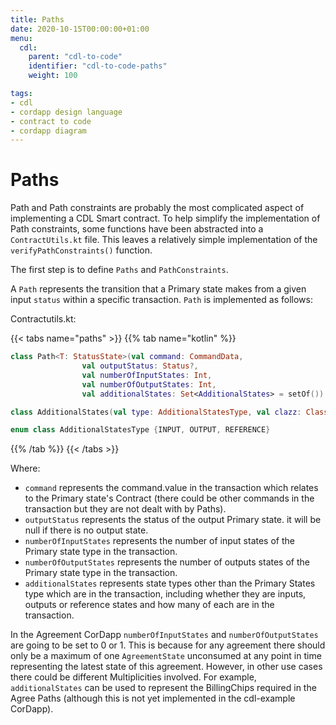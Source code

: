 ```yaml
---
title: Paths
date: 2020-10-15T00:00:00+01:00
menu:
  cdl:
    parent: "cdl-to-code"
    identifier: "cdl-to-code-paths"
    weight: 100

tags:
- cdl
- cordapp design language
- contract to code
- cordapp diagram
---
```



# Paths

Path and Path constraints are probably the most complicated aspect of implementing a CDL Smart contract. To help simplify the implementation of Path constraints, some functions have been abstracted into a `ContractUtils.kt` file. This leaves a relatively simple implementation of the `verifyPathConstraints()` function.

The first step is to define `Paths` and `PathConstraints`.

A `Path` represents the transition that a Primary state makes from a given input `status` within a specific transaction. `Path` is implemented as follows:

Contractutils.kt:

{{< tabs name="paths" >}}
{{% tab name="kotlin" %}}
```kotlin
class Path<T: StatusState>(val command: CommandData,
                val outputStatus: Status?,
                val numberOfInputStates: Int,
                val numberOfOutputStates: Int,
                val additionalStates: Set<AdditionalStates> = setOf())

class AdditionalStates(val type: AdditionalStatesType, val clazz: Class<out ContractState>, val numberOfStates: Int)

enum class AdditionalStatesType {INPUT, OUTPUT, REFERENCE}
```
{{% /tab %}}
{{< /tabs >}}

Where:

* `command` represents the command.value in the transaction which relates to the Primary state's Contract (there could be other commands in the transaction but they are not dealt with by Paths).
* `outputStatus` represents the status of the output Primary state. it will be null if there is no output state.
* `numberOfInputStates` represents the number of input states of the Primary state type in the transaction.
* `numberOfOutputStates` represents the number of outputs states of the Primary state type in the transaction.
* `additionalStates` represents state types other than the Primary States type which are in the transaction, including whether they are inputs, outputs or reference states and how many of each are in the transaction.

In the Agreement CorDapp `numberOfInputStates` and `numberOfOutputStates` are going to be set to 0 or 1. This is because for any agreement there should only be a maximum of one `AgreementState` unconsumed at any point in time representing the latest state of this agreement. However, in other use cases there could be different Multiplicities involved. For example, `additionalStates` can be used to represent the BillingChips required in the Agree Paths (although this is not yet implemented in the cdl-example CorDapp).
